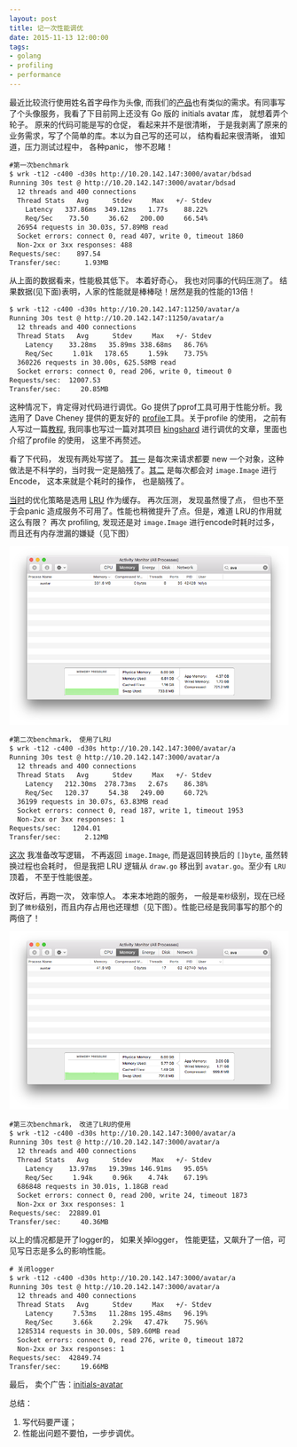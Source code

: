 ```yaml
---
layout: post
title: 记一次性能调优
date: 2015-11-13 12:00:00
tags:
- golang
- profiling
- performance
---
```


  最近比较流行使用姓名首字母作为头像, 而我们的[产品](https://drive.wps.cn)也有类似的需求。有同事写了个头像服务，我看了下目前网上还没有 Go 版的 initials avatar 库， 就想着弄个轮子。 原来的代码可能是写的仓促， 看起来并不是很清晰， 于是我剥离了原来的业务需求，写了个简单的库。本以为自己写的还可以， 结构看起来很清晰， 谁知道，压力测试过程中， 各种panic， 惨不忍睹！


```
#第一次benchmark
$ wrk -t12 -c400 -d30s http://10.20.142.147:3000/avatar/bdsad
Running 30s test @ http://10.20.142.147:3000/avatar/bdsad
  12 threads and 400 connections
  Thread Stats   Avg      Stdev     Max   +/- Stdev
    Latency   337.86ms  349.12ms   1.77s    88.22%
    Req/Sec    73.50     36.62   200.00     66.54%
  26954 requests in 30.03s, 57.89MB read
  Socket errors: connect 0, read 407, write 0, timeout 1860
  Non-2xx or 3xx responses: 488
Requests/sec:    897.54
Transfer/sec:      1.93MB
```

从上面的数据看来，性能极其低下。 本着好奇心， 我也对同事的代码压测了。 结果数据(见下面)表明，人家的性能就是棒棒哒！居然是我的性能的13倍！

```
$ wrk -t12 -c400 -d30s http://10.20.142.147:11250/avatar/a
Running 30s test @ http://10.20.142.147:11250/avatar/a
  12 threads and 400 connections
  Thread Stats   Avg      Stdev     Max   +/- Stdev
    Latency    33.28ms   35.89ms 338.68ms   86.76%
    Req/Sec     1.01k   178.65     1.59k    73.75%
  360226 requests in 30.00s, 625.58MB read
  Socket errors: connect 0, read 206, write 0, timeout 0
Requests/sec:  12007.53
Transfer/sec:     20.85MB
```

这种情况下，肯定得对代码进行调优。Go 提供了pprof工具可用于性能分析。我选用了 Dave Cheney 提供的更友好的 [profile](https://github.com/davecheney/profile)工具。关于profile 的使用， 之前有人写过一篇[教程](https://medium.com/code-adventures/profiling-golang-851db2d9ae24), 我同事也写过一篇对其项目 [kingshard](https://github.com/flike/kingshard/blob/master/doc/KingDoc/kingshard_performance_profiling.md) 进行调优的文章，里面也介绍了profile 的使用， 这里不再赘述。


看了下代码， 发现有两处写搓了。 [其一](https://github.com/holys/initials-avatar/blob/3106e5b0e9845178156bbbee5bc058b31926daa8/cmd/avatar/main.go#L44) 是每次来请求都要 new 一个对象，这种做法是不科学的，当时我一定是脑残了。[其二](https://github.com/holys/initials-avatar/blob/3106e5b0e9845178156bbbee5bc058b31926daa8/cmd/avatar/main.go#L54) 是每次都会对 `image.Image` 进行 Encode， 这本来就是个耗时的操作， 也是脑残了。

[当时](https://github.com/holys/initials-avatar/commit/b941fb4cd4077b244a512acf94d531e91193440a)的优化策略是选用 [LRU](https://en.wikipedia.org/wiki/LRU) 作为缓存。 再次压测， 发现虽然慢了点， 但也不至于会panic 造成服务不可用了。性能也稍微提升了点。但是，难道 LRU的作用就这么有限？ 再次 profiling, 发现还是对 `image.Image` 进行encode时耗时过多， 而且还有内存泄漏的嫌疑（见下图）


![](/images/memory_leak.png)

```
#第二次benchmark， 使用了LRU
$ wrk -t12 -c400 -d30s http://10.20.142.147:3000/avatar/a
Running 30s test @ http://10.20.142.147:3000/avatar/a
  12 threads and 400 connections
  Thread Stats   Avg      Stdev     Max   +/- Stdev
    Latency   212.30ms  278.73ms   2.67s    86.38%
    Req/Sec   120.37     54.38   249.00     60.72%
  36199 requests in 30.07s, 63.83MB read
  Socket errors: connect 0, read 187, write 1, timeout 1953
  Non-2xx or 3xx responses: 1
Requests/sec:   1204.01
Transfer/sec:      2.12MB
```


[这次](https://github.com/holys/initials-avatar/commit/f25ea56e8863bb86dfd3d8656d65f310c8c626ce) 我准备改写逻辑， 不再返回 `image.Image`, 而是返回转换后的 `[]byte`, 虽然转换过程也会耗时， 但是我把 LRU 逻辑从 `draw.go` 移出到 `avatar.go`。至少有 `LRU `顶着， 不至于性能很差。

改好后，再跑一次， 效率惊人。 本来本地跑的服务， 一般是`毫秒`级别，现在已经到了`微秒`级别，而且内存占用也还理想（见下图）。性能已经是我同事写的那个的两倍了！

![](/images/memory.png)

```
#第三次benchmark， 改进了LRU的使用
$ wrk -t12 -c400 -d30s http://10.20.142.147:3000/avatar/a
Running 30s test @ http://10.20.142.147:3000/avatar/a
  12 threads and 400 connections
  Thread Stats   Avg      Stdev     Max   +/- Stdev
    Latency    13.97ms   19.39ms 146.91ms   95.05%
    Req/Sec     1.94k     0.96k    4.74k    67.19%
  686848 requests in 30.01s, 1.18GB read
  Socket errors: connect 0, read 200, write 24, timeout 1873
  Non-2xx or 3xx responses: 1
Requests/sec:  22889.01
Transfer/sec:     40.36MB
```

以上的情况都是开了logger的， 如果关掉logger， 性能更猛，又飙升了一倍，可见写日志是多么的影响性能。

```
# 关闭logger
$ wrk -t12 -c400 -d30s http://10.20.142.147:3000/avatar/a
Running 30s test @ http://10.20.142.147:3000/avatar/a
  12 threads and 400 connections
  Thread Stats   Avg      Stdev     Max   +/- Stdev
    Latency     7.53ms   11.28ms 195.48ms   96.19%
    Req/Sec     3.66k     2.29k   47.47k    75.96%
  1285314 requests in 30.00s, 589.60MB read
  Socket errors: connect 0, read 276, write 0, timeout 1872
  Non-2xx or 3xx responses: 1
Requests/sec:  42849.74
Transfer/sec:     19.66MB
```

最后， 卖个广告：[initials-avatar](https://github.com/holys/initials-avatar)

总结：

1. 写代码要严谨；
2. 性能出问题不要怕，一步步调优。

